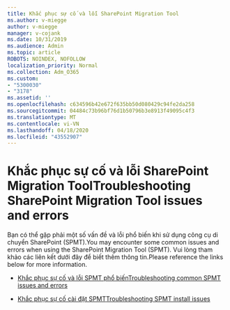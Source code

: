 ```yaml
---
title: Khắc phục sự cố và lỗi SharePoint Migration Tool
ms.author: v-miegge
author: v-miegge
manager: v-cojank
ms.date: 10/31/2019
ms.audience: Admin
ms.topic: article
ROBOTS: NOINDEX, NOFOLLOW
localization_priority: Normal
ms.collection: Adm_O365
ms.custom:
- "5300030"
- "3178"
ms.assetid: ''
ms.openlocfilehash: c634596b42e672f635bb50d080429c94fe2da258
ms.sourcegitcommit: 04484c73b96bf76d1b50796b3e8913f49095c4f3
ms.translationtype: MT
ms.contentlocale: vi-VN
ms.lasthandoff: 04/18/2020
ms.locfileid: "43552907"
---
```

# <a name="troubleshooting-sharepoint-migration-tool-issues-and-errors"></a><span data-ttu-id="d0e77-102">Khắc phục sự cố và lỗi SharePoint Migration Tool</span><span class="sxs-lookup"><span data-stu-id="d0e77-102">Troubleshooting SharePoint Migration Tool issues and errors</span></span>

<span data-ttu-id="d0e77-103">Bạn có thể gặp phải một số vấn đề và lỗi phổ biến khi sử dụng công cụ di chuyển SharePoint (SPMT).</span><span class="sxs-lookup"><span data-stu-id="d0e77-103">You may encounter some common issues and errors when using the SharePoint Migration Tool (SPMT).</span></span> <span data-ttu-id="d0e77-104">Vui lòng tham khảo các liên kết dưới đây để biết thêm thông tin.</span><span class="sxs-lookup"><span data-stu-id="d0e77-104">Please reference the links below for more information.</span></span>

- [<span data-ttu-id="d0e77-105">Khắc phục sự cố và lỗi SPMT phổ biến</span><span class="sxs-lookup"><span data-stu-id="d0e77-105">Troubleshooting common SPMT issues and errors</span></span>](https://docs.microsoft.com/sharepointmigration/troubleshooting-common-spmt-issues)

- [<span data-ttu-id="d0e77-106">Khắc phục sự cố cài đặt SPMT</span><span class="sxs-lookup"><span data-stu-id="d0e77-106">Troubleshooting SPMT install issues</span></span>](https://docs.microsoft.com/sharepointmigration/spmt-install-issues)

